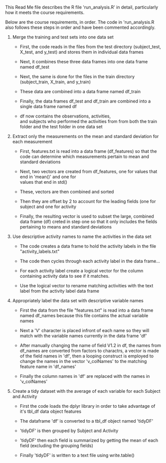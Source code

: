 This Read Me file describes the R file 'run_analysis.R' in detail,
particularly how it meets the course requirements.  

Below are the course requirements, in order.  The code in 'run_analysis.R
also follows these steps in order and have been commented accordingly.

1. Merge the training and test sets into one data set
	* First, the code reads in the files from the test
	  directory (subject_test, X_test, and y_test)
	  and stores them in individual data frames

	* Next, it combines these three data frames into 
	  one data frame named df_test

	* Next, the same is done for the files in the
	  train directory (subject_train, X_train,
	  and y_train)
	
	* These data are combined into a data frame named
	  df_train

	* Finally, the data frames df_test and df_train
	  are combined into a single data frame named df

	* df now contains the observations, activities, 	          
	  and subjects who performed the activities from
	  from both the train folder and the test folder
	  in one data set

2.  Extract only the measurements on the mean and 
    standard deviation for each measurement
	* First, features.txt is read into a data frame
	  (df_features) so that the code can determine
	  which measurements pertain to mean and standard
	  deviations

	* Next, two vectors are created from df_features,
	  one for values that end in 'mean()' and one for 	  
	  values that end in std()

	* These, vectors are then combined and sorted

	* Then they are offset by 2 to account for the 
	  leading fields (one for subject and one for
	  activity

	* Finally, the resulting vector is used to subset
	  the large, combined data frame (df) creted in 
	  step one so that it only includes the fields
	  pertaining to means and standard deviations

3.  Use descriptive activity names to name the activities in
    the data set
	* The code creates a data frame to hold the activity 
	  labels in the file "activity_labels.txt"

	* The code then cycles through each activity label in 
	  the data frame...
	
	* For each activity label create a logical vector
	  for the column containing activity data to see
	  if it matches.

	* Use the logical vector to rename matching
	  activities with the text label from the activity
	  label data frame

4.  Appropriately label the data set with descriptive variable names
	* First the data from the file "features.txt" is read into
	  a data frame named df_names because this file contains 
	  the actual variable names
	
	* Next a 'V' character is placed infront of each name so they
	  will match with the variable names currently in the data
	  frame 'df'

	* After manually changing the name of field V1.2 in df, the
	  names from df_names are converted from factors to charactrs,
	  a vector is made of the field names in 'df', then a looping
	  construct is employed to change the names in the vector
	  'v_colNames' to the matching feature name in 'df_names'

	* Finally the column names in 'df' are replaced with the 
	  names in 'v_colNames'

5.  Create a tidy dataset with the average of each variable for 
    each Subject and Activity
	* First the code loads the dplyr library in order to 
	  take advantage of it's tbl_df data object features

	* The dataframe 'df' is converted to a tbl_df object named
	  'tidyDF'

	* 'tidyDF' is then grouped by Subject and Activity

	* 'tidyDF' then each field is summarized by getting the mean
	  of each field (excluding the grouping fields)

	* Finally 'tidyDF' is written to a text file using 
	  write.table()

        